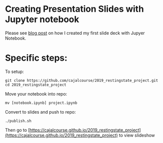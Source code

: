 # Creating Presentation Slides with Jupyter notebook

Please see [blog post](http://echorand.me/presentation-slides-with-jupyter-notebook.html#.V19WnWJ96V4) on how I created my first slide deck with Jupyer Notebook.

# Specific steps:

To setup:  

    git clone https://github.com/cajalcourse/2019_restingstate_project.git  
    cd 2019_restingstate_project  

Move your notebook into repo:  

    mv [notebook.ipynb] project.ipynb  

Convert to slides and push to repo:  

    ./publish.sh  

Then go to [https://cajalcourse.github.io/2019_restingstate_project](https://cajalcourse.github.io/2019_restingstate_project) to view slideshow  
